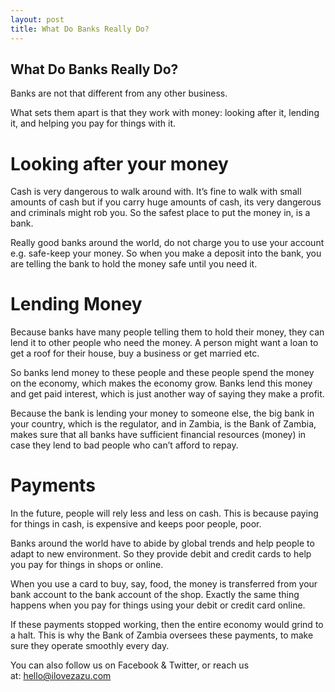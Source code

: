 ```yaml
---
layout: post
title: What Do Banks Really Do?
---
```

## What Do Banks Really Do?

Banks are not that different from any other business. 

What sets them apart is that they work with money: looking after it, lending it, and helping you pay for things with it.

# Looking after your money 

Cash is very dangerous to walk around with. It’s fine to walk with small amounts of cash but if you carry huge amounts of cash, its very dangerous and criminals might rob you. So the safest place to put the money in, is a bank. 

Really good banks around the world, do not charge you to use your account e.g. safe-keep your money. So when you make a deposit into the bank, you are telling the bank to hold the money safe until you need it. 

# Lending Money

Because banks have many people telling them to hold their money, they can lend it to other people who need the money. A person might want a loan to get a roof for their house, buy a business or get married etc. 

So banks lend money to these people and these people spend the money on the economy, which makes the economy grow. Banks lend this money and get paid interest, which is just another way of saying they make a profit. 

Because the bank is lending your money to someone else, the big bank in your country, which is the regulator, and in Zambia, is the Bank of Zambia, makes sure that all banks have sufficient financial resources (money) in case they lend to bad people who can’t afford to repay. 

# Payments

In the future, people will rely less and less on cash. This is because paying for things in cash, is expensive and keeps poor people, poor. 

Banks around the world have to abide by global trends and help people to adapt to new environment. So they provide debit and credit cards to help you pay for things in shops or online. 

When you use a card to buy, say, food, the money is transferred from your bank account to the bank account of the shop. Exactly the same thing happens when you pay for things using your debit or credit card online.

If these payments stopped working, then the entire economy would grind to a halt.  This is why the Bank of Zambia oversees these payments, to make sure they operate smoothly every day.

You can also follow us on Facebook & Twitter, or reach us at: hello@ilovezazu.com

